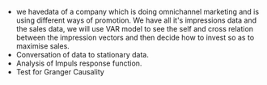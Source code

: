 - we havedata of a company which is doing omnichannel marketing and is using different ways of promotion. We have all it's impressions data and the sales data, we will use VAR model to see the self and cross relation between the impression vectors and then decide how to invest so as to maximise sales.
- Conversation of data to stationary data.
- Analysis of Impuls response function.
- Test for Granger Causality
